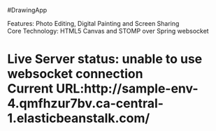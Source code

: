 #DrawingApp

Features: Photo Editing, Digital Painting and Screen Sharing <br />
Core Technology: HTML5 Canvas and STOMP over Spring websocket <br />
<h1>Live Server status: unable to use websocket connection <br />
Current URL:http://sample-env-4.qmfhzur7bv.ca-central-1.elasticbeanstalk.com/ <br /> 
